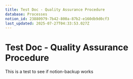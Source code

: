```yaml
---
title: Test Doc - Quality Assurance Procedure
database: Processes
notion_id: 23880979-7b42-800a-87b2-e160db9d0cf3
last_updated: 2025-07-27T04:33:53.027Z
---
```


# Test Doc - Quality Assurance Procedure


This is a test to see if notion-backup works

